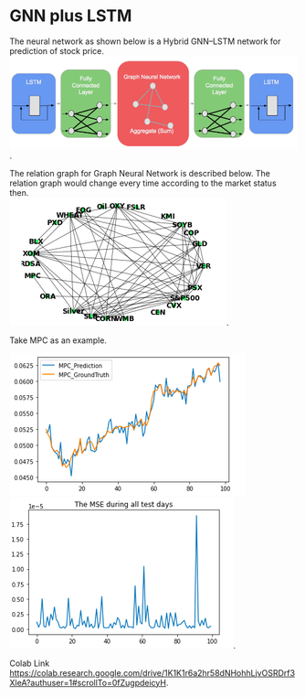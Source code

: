 # GNN plus LSTM
The neural network as shown below is a Hybrid GNN–LSTM network for prediction of stock price.  
![image](neuralNetwork.png). 


The relation graph for Graph Neural Network is described below. The relation graph would change every time according to the market status then.   
![image](netgraph.png).          

Take MPC as an example.      
   
![image](predvstruth.png)
![image](GNNplusLSTMperformance.png).  


Colab Link  
https://colab.research.google.com/drive/1K1K1r6a2hr58dNHohhLjvOSRDrf3XleA?authuser=1#scrollTo=0fZugpdeicyH.  
